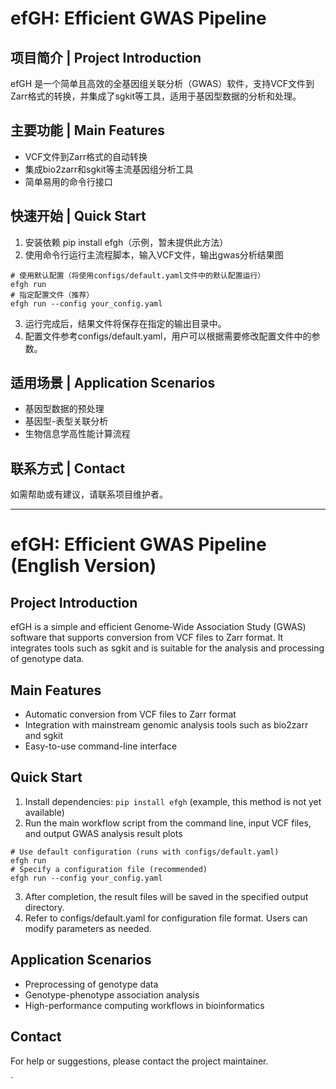 # efGH: Efficient GWAS Pipeline

## 项目简介 | Project Introduction

efGH 是一个简单且高效的全基因组关联分析（GWAS）软件，支持VCF文件到Zarr格式的转换，并集成了sgkit等工具，适用于基因型数据的分析和处理。

## 主要功能 | Main Features

- VCF文件到Zarr格式的自动转换
- 集成bio2zarr和sgkit等主流基因组分析工具
- 简单易用的命令行接口

## 快速开始 | Quick Start

1. 安装依赖 pip install efgh（示例，暂未提供此方法）
2. 使用命令行运行主流程脚本，输入VCF文件，输出gwas分析结果图
```shell
# 使用默认配置（将使用configs/default.yaml文件中的默认配置运行）
efgh run
# 指定配置文件（推荐）
efgh run --config your_config.yaml
```
3. 运行完成后，结果文件将保存在指定的输出目录中。
4. 配置文件参考configs/default.yaml，用户可以根据需要修改配置文件中的参数。

## 适用场景 | Application Scenarios

- 基因型数据的预处理
- 基因型-表型关联分析
- 生物信息学高性能计算流程

## 联系方式 | Contact

如需帮助或有建议，请联系项目维护者。

---

# efGH: Efficient GWAS Pipeline (English Version)

## Project Introduction

efGH is a simple and efficient Genome-Wide Association Study (GWAS) software that supports conversion from VCF files to Zarr format. It integrates tools such as sgkit and is suitable for the analysis and processing of genotype data.

## Main Features

- Automatic conversion from VCF files to Zarr format
- Integration with mainstream genomic analysis tools such as bio2zarr and sgkit
- Easy-to-use command-line interface

## Quick Start

1. Install dependencies: `pip install efgh` (example, this method is not yet available)
2. Run the main workflow script from the command line, input VCF files, and output GWAS analysis result plots
```shell
# Use default configuration (runs with configs/default.yaml)
efgh run
# Specify a configuration file (recommended)
efgh run --config your_config.yaml
```
3. After completion, the result files will be saved in the specified output directory.
4. Refer to configs/default.yaml for configuration file format. Users can modify parameters as needed.

## Application Scenarios

- Preprocessing of genotype data
- Genotype-phenotype association analysis
- High-performance computing workflows in bioinformatics

## Contact

For help or suggestions, please contact the project maintainer.

`